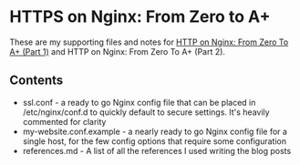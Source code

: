 # HTTPS on Nginx: From Zero to A+

These are my supporting files and notes for
[HTTP on Nginx: From Zero To A+ (Part 1)](https://juliansimioni.com/blog/https-on-nginx-from-zero-to-a-plus-part-1/) and
HTTP on Nginx: From Zero To A+ (Part 2).

## Contents

* ssl.conf - a ready to go Nginx config file that can be placed in
  /etc/nginx/conf.d to quickly default to secure settings. It's heavily commented for clarity
* my-website.conf.example - a nearly ready to go Nginx config file for a single
  host, for the few config options that require some configuration
* references.md - A list of all the references I used writing the blog posts
